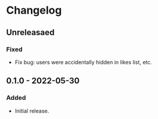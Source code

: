 # Changelog

## Unreleasaed

### Fixed

- Fix bug: users were accidentally hidden in likes list, etc.

## 0.1.0 - 2022-05-30

### Added

- Initial release.
